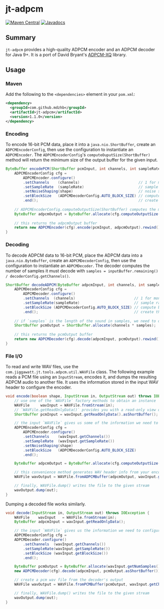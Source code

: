 # jt-adpcm
[![Maven Central](https://img.shields.io/maven-central/v/com.github.mdzhb/jt-adpcm)](https://repo1.maven.org/maven2/com/github/mdzhb/jt-adpcm/) [![Javadocs](https://www.javadoc.io/badge/com.github.mdzhb/jt-adpcm.svg)](https://www.javadoc.io/doc/com.github.mdzhb/jt-adpcm)

## Summary
`jt-adpcm` provides a high-quality ADPCM encoder and an ADPCM decoder for Java 9+. It is a port of David Bryant's [ADPCM-XQ](https://github.com/dbry/adpcm-xq) library. 

## Usage
### Maven
Add the following to the `<dependencies>` element in your `pom.xml`:
```xml
<dependency>
  <groupId>com.github.mdzhb</groupId>
  <artifactId>jt-adpcm</artifactId>
  <version>1.1.0</version>
</dependency>
```
### Encoding
To encode 16-bit PCM data, place it into a `java.nio.ShortBuffer`, create an `ADPCMEncoderConfig`, then use the configuration to instantiate an `ADPCMEncoder`. The `ADPCMEncoderConfig`'s `computeOuputSize(ShortBuffer)` method will return the minimum size of the output buffer for the given input.
```java
ByteBuffer encodePCM(ShortBuffer pcmInput, int channels, int sampleRate, boolean shape) {
    ADPCMEncoderConfig cfg = 
        ADPCMEncoder.configure()
        .setChannels    (channels)                           // 1 for mono, 2 for stereo
        .setSampleRate  (sampleRate)                         // sample rate in Hz
        .setNoiseShaping(shape)                              // noise shaping; true=on, false=off
        .setBlockSize   (ADPCMDecoderConfig.AUTO_BLOCK_SIZE) // compute block size automatically
        .end();                                              // create the configuration object
    
    // ADPCMEncoderConfig.computeOutputSize(ShortBuffer) computes the minimum output buffer size
    ByteBuffer adpcmOutput = ByteBuffer.allocate(cfg.computeOutputSize(pcmInput));
    
    // this returns the adpcmOutput buffer
    return new ADPCMEncoder(cfg).encode(pcmInput, adpcmOutput).rewind();
}
```
### Decoding
To decode ADPCM data to 16-bit PCM, place the ADPCM data into a `java.nio.ByteBuffer`, create an `ADPCMDecoderConfig`, then use the configuration to instantiate an `ADPCMDecoder`. The decoder computes the number of samples it must decode with `samples = inputBuffer.remaining() / decoderConfig.getChannels()`. 
```java
ShortBuffer decodeADPCM(ByteBuffer adpcmInput, int channels, int samples, int sampleRate) {
    ADPCMDecoderConfig cfg =
        ADPCMDecoder.configure()
        .setChannels  (channels)                           // 1 for mono, 2 for stereo
        .setSampleRate(sampleRate)                         // sample rate in Hz
        .setBlockSize (ADPCMDecoderConfig.AUTO_BLOCK_SIZE) // compute block size with the formula used by the encoder
        .end();                                            // create the configuration object
    
    // if `samples` is the length of the sound in samples, we need to double the length of the buffer for stereo data
    ShortBuffer pcmOutput = ShortBuffer.allocate(channels * samples);
    
    // this returns the pcmOutput buffer
    return new ADPCMDecoder(cfg).decode(adpcmInput, pcmOutput).rewind();
}
```
### File I/O
To read and write WAV files, use the `com.jiggawatt.jt.tools.adpcm.util.WAVFile` class. The following example reads a PCM file using an `InputStream`, encodes it, and dumps the resulting ADPCM audio to another file. It uses the information stored in the input WAV header to configure the encoder.
```java
void encode(boolean shape, InputStream in, OutputStream out) throws IOException {
    // use one of the `WAVFile` factory methods to obtain an instance
    WAVFile     wavInput = WAVFile.fromStream(in);
    // `WAVFile.getReadOnlyData()` provides you with a read-only view of the audio data stored in the file
    ShortBuffer pcmInput = wavInput.getReadOnlyData().asShortBuffer();

    // the input `WAVFile` gives us some of the information we need to configure the encoder
    ADPCMEncoderConfig cfg =
        ADPCMEncoder.configure()
        .setChannels    (wavInput.getChannels())
        .setSampleRate  (wavInput.getSampleRate())
        .setNoiseShaping(shape)
        .setBlockSize   (ADPCMDecoderConfig.AUTO_BLOCK_SIZE)
        .end();

    ByteBuffer adpcmOutput = ByteBuffer.allocate(cfg.computeOutputSize(pcmInput));

    // this convenience method generates WAV header info from your encoder configuration
    WAVFile wavOutput = WAVFile.fromADPCMBuffer(adpcmOutput, wavInput.getNumSamples(), cfg);

    // finally, WAVFile.dump() writes the file to the given stream 
    wavOutput.dump(out);
}
```
Dumping a decoded file works similarly.
```java
void decode(InputStream in, OutputStream out) throws IOException {
    WAVFile    wavInput   = WAVFile.fromStream(in);
    ByteBuffer adpcmInput = wavInput.getReadOnlyData();

    // the input `WAVFile` gives us the information we need to configure the decoder
    ADPCMDecoderConfig cfg =
    ADPCMDecoder.configure()
        .setChannels  (wavInput.getChannels())
        .setSampleRate(wavInput.getSampleRate())
        .setBlockSize (wavInput.getBlockSize())
        .end();

    ByteBuffer pcmOutput = ByteBuffer.allocate(wavInput.getNumSamples() * wavInput.getChannels() * 2);
    new ADPCMDecoder(cfg).decode(adpcmInput, pcmOutput.asShortBuffer());

    // create a pcm wav file from the decoder's output
    WAVFile wavOutput = WAVFile.fromPCMBuffer(pcmOutput, wavInput.getChannels(), wavInput.getSampleRate());

    // finally, WAVFile.dump() writes the file to the given stream 
    wavOutput.dump(out);
}
```
